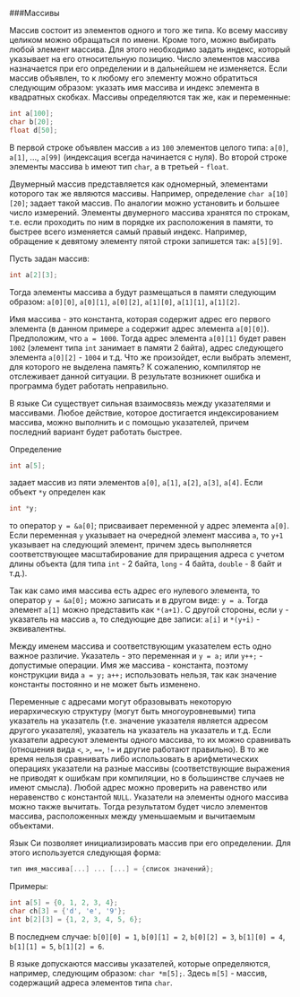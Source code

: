 ###Массивы

Массив состоит из элементов одного и того же типа. Ко всему массиву целиком можно обращаться по имени. Кроме того, можно выбирать любой элемент массива. Для этого необходимо задать индекс, который указывает на его относительную позицию. Число элементов массива назначается при его определении и в дальнейшем не изменяется. Если массив объявлен, то к любому его элементу можно обратиться следующим образом: указать имя массива и индекс элемента в квадратных скобках. Массивы определяются так же, как и переменные:

```c
int a[100];
char b[20];
float d[50];
```

В первой строке объявлен массив `а` из `100` элементов целого типа: `а[0]`, `а[1]`, ..., `а[99]` (индексация всегда начинается с нуля). Во второй строке элементы массива `b` имеют тип `char`, а в третьей - `float`.

Двумерный массив представляется как одномерный, элементами которого так же являются массивы. Например, определение `char а[10][20]`; задает такой массив. По аналогии можно установить и большее число измерений. Элементы двумерного массива хранятся по строкам, т.е. если проходить по ним в порядке их расположения в памяти, то быстрее всего изменяется самый правый индекс. Например, обращение к девятому элементу пятой строки запишется так: `а[5][9]`.

Пусть задан массив:

```c
int a[2][3];
```

Тогда элементы массива а будут размещаться в памяти следующим образом: `a[0][0]`, `a[0][1]`, `a[0][2]`, `a[1][0]`, `a[1][1]`, `a[1][2]`.

Имя массива - это константа, которая содержит адрес его первого элемента (в данном примере `а` содержит адрес элемента `а[0][0]`). Предположим, что `a = 1000`\. Тогда адрес элемента `а[0][1]` будет равен `1002` (элемент типа `int` занимает в памяти 2 байта), адрес следующего элемента `а[0][2]` - `1004` и т.д. Что же произойдет, если выбрать элемент, для которого не выделена память? К сожалению, компилятор не отслеживает данной ситуации. В результате возникнет ошибка и программа будет работать неправильно.

В языке Си существует сильная взаимосвязь между указателями и массивами. Любое действие, которое достигается индексированием массива, можно выполнить и с помощью указателей, причем последний вариант будет работать быстрее.

Определение

```c
int a[5];
```

задает массив из пяти элементов `а[0]`, `a[1]`, `a[2]`, `a[3]`, `a[4]`. Если объект `*у` определен как

```c
int *у;
```

то оператор `у = &a[0]`; присваивает переменной у адрес элемента `а[0]`. Если переменная `у` указывает на очередной элемент массива `а`, то `y+1` указывает на следующий элемент, причем здесь выполняется соответствующее масштабирование для приращения адреса с учетом длины объекта (для типа `int` - 2 байта, `long` - 4 байта, `double` - 8 байт и т.д.).

Так как само имя массива есть адрес его нулевого элемента, то оператор `у = &a[0];` можно записать и в другом виде: `у = а`. Тогда элемент `а[1]` можно представить как `*(а+1)`. С другой стороны, если `у` - указатель на массив `a`, то следующие две записи: `a[i]` и `*(у+i)` - эквивалентны.

Между именем массива и соответствующим указателем есть одно важное различие. Указатель - это переменная и `у = а;` или `y++;` - допустимые операции. Имя же массива - константа, поэтому конструкции вида `a = y;` `a++;` использовать нельзя, так как значение константы постоянно и не может быть изменено.

Переменные с адресами могут образовывать некоторую иерархическую структуру (могут быть многоуровневыми) типа указатель на указатель (т.е. значение указателя является адресом другого указателя), указатель на указатель на указатель и т.д. Если указатели адресуют элементы одного массива, то их можно сравнивать (отношения вида `<`, `>`, `==`, `!=` и другие работают правильно). В то же время нельзя сравнивать ли6о использовать в арифметических операциях указатели на разные массивы (соответствующие выражения не приводят к ошибкам при компиляции, но в большинстве случаев не имеют смысла). Любой адрес можно проверить на равенство или неравенство с константой `NULL`. Указатели на элементы одного массива можно также вычитать. Тогда результатом будет число элементов массива, расположенных между уменьшаемым и вычитаемым объектами.

Язык Си позволяет инициализировать массив при его определении. Для этого используется следующая форма:

```c
тип имя_массива[...] ... [...] = {список значений};
```

Примеры:

```c
int a[5] = {0, 1, 2, 3, 4};
char ch[3] = {'d', 'e', '9'};
int b[2][3] = {1, 2, 3, 4, 5, 6};
```

В последнем случае: `b[0][0] = 1`, `b[0][1] = 2`, `b[0][2] = 3`, `b[1][0] = 4`, `b[1][1] = 5`, `b[1][2] = 6`\.

В языке допускаются массивы указателей, которые определяются, например, следующим образом: `char *m[5];`. Здесь `m[5]` - массив, содержащий адреса элементов типа `char`.
